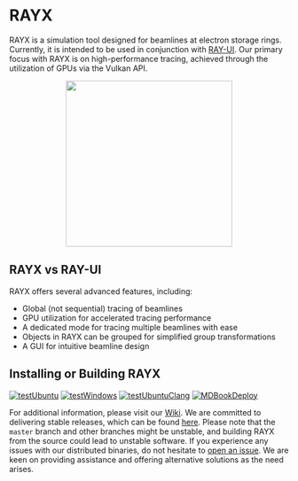 # RAYX

RAYX is a simulation tool designed for beamlines at electron storage rings. Currently, it is intended to be used in conjunction with [RAY-UI](https://www.helmholtz-berlin.de/forschung/oe/wi/optik-strahlrohre/arbeitsgebiete/ray_en.html). Our primary focus with RAYX is on high-performance tracing, achieved through the utilization of GPUs via the Vulkan API.

<div style="text-align:center">
    <img src="https://user-images.githubusercontent.com/13185253/167402648-788eee6a-2ba4-466a-8a0a-62e59663e957.png" width="300" height="300"/>
</div>

## RAYX vs RAY-UI

RAYX offers several advanced features, including:
- Global (not sequential) tracing of beamlines
- GPU utilization for accelerated tracing performance
- A dedicated mode for tracing multiple beamlines with ease
- Objects in RAYX can be grouped for simplified group transformations
- A GUI for intuitive beamline design

## Installing or Building RAYX

[![testUbuntu](https://github.com/hz-b/rayx/actions/workflows/testUbuntu.yml/badge.svg?branch=master)](https://github.com/hz-b/rayx/actions/workflows/testUbuntu.yml) [![testWindows](https://github.com/hz-b/rayx/actions/workflows/testWindows.yml/badge.svg?branch=master)](https://github.com/hz-b/rayx/actions/workflows/testWindows.yml) [![testUbuntuClang](https://github.com/hz-b/rayx/actions/workflows/testUbuntuClang.yml/badge.svg?branch=master)](https://github.com/hz-b/rayx/actions/workflows/testUbuntuClang.yml) [![MDBookDeploy](https://github.com/hz-b/rayx/actions/workflows/mdBookDeploy.yml/badge.svg)](https://github.com/hz-b/rayx/actions/workflows/mdBookDeploy.yml)

For additional information, please visit our [Wiki](https://hz-b.github.io/rayx/). We are committed to delivering stable releases, which can be found [here](https://github.com/hz-b/rayx/releases). Please note that the `master` branch and other branches might be unstable, and building RAYX from the source could lead to unstable software. If you experience any issues with our distributed binaries, do not hesitate to [open an issue](https://github.com/hz-b/rayx/issues/new/choose). We are keen on providing assistance and offering alternative solutions as the need arises.
